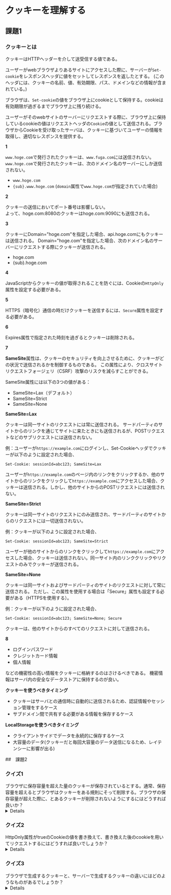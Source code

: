 # クッキーを理解する

## 課題1

### クッキーとは
クッキーはHTTPヘッダーを介して送受信する値である。

ユーザーがwebブラウザよりあるサイトにアクセスした際に、サーバーが`Set-cookie`をレスポンスヘッダに値をセットしてレスポンスを返したとする。
(このヘッダには、クッキーの名前、値、有効期限、パス、ドメインなどの情報が含まれている。)


ブラウザは、`Set-cookie`の値をブラウザ上にcookieとして保持する。cookieは有効期限が過ぎるまでブラウザ上に残り続ける。

ユーザーがそのwebサイトのサーバーにリクエストする際に、ブラウザ上に保持しているcookieの値はリクエストヘッダの`Cookie`の値として送信される。ブラウザからCookieを受け取ったサーバは、クッキーに基づいてユーザーの情報を取得し、適切なレスポンスを提供する。


**1**


`www.hoge.com`で発行されたクッキーは、`www.fuga.com`には送信されない。
`www.hoge.com`で発行されたクッキーは、次のドメイン名のサーバーにしか送信されない。
- `www.hoge.com`
- `{sub}.www.hoge.com` (`domain`属性で`www.hoge.com`が指定されていた場合)

**2**

クッキーの送信においてポート番号は影響しない。  
よって、hoge.com:8080のクッキーはhoge.com:9090にも送信される。

**3**

クッキーにDomain="hoge.com"を指定した場合、api.hoge.comにもクッキーは送信される。
Domain="hoge.com"を指定した場合、次のドメイン名のサーバーにリクエストする際にクッキーが送信される。
- hoge.com
- {sub}.hoge.com

**4**

JavaScriptからクッキーの値が取得されることを防ぐには、Cookieの`HttpOnly`属性を設定する必要がある。

**5**

HTTPS（暗号化）通信の時だけクッキーを送信するには、`Secure`属性を設定する必要がある。

**6**

Expires属性で指定された時刻を過ぎるとクッキーは削除される。

**7**


**SameSite**属性は、クッキーのセキュリティを向上させるために、クッキーがどの状況で送信されるかを制御するものである。
この属性により、クロスサイトリクエストフォージェリ（CSRF）攻撃のリスクを減らすことができる。

SameSite属性には以下の3つの値がある：

- SameSite=Lax（デフォルト）
- SameSite=Strict
- SameSite=None

**SameSite=Lax**

クッキーは同一サイトのリクエストには常に送信される。
サードパーティのサイトからのリンクを通じてサイトに来たときにも送信されるが、POSTリクエストなどのサブリクエストには送信されない。

例：ユーザーが`https://example.com`にログインし、Set-Cookieヘッダでクッキーが以下のように設定された場合、

```http
Set-Cookie: sessionId=abc123; SameSite=Lax
```

ユーザーが`https://example.com`のページ内のリンクをクリックするか、他のサイトからのリンクをクリックして`https://example.com`にアクセスした場合、クッキーは送信される。しかし、他のサイトからのPOSTリクエストには送信されない。


**SameSite=Strict**

クッキーは同一サイトのリクエストにのみ送信され、サードパーティのサイトからのリクエストには一切送信されない。

例：クッキーが以下のように設定された場合、

```http
Set-Cookie: sessionId=abc123; SameSite=Strict
```

ユーザーが他のサイトからのリンクをクリックして`https://example.com`にアクセスした場合、クッキーは送信されない。同一サイト内のリンククリックやリクエストのみでクッキーが送信される。

**SameSite=None**

クッキーは同一サイトおよびサードパーティのサイトのリクエストに対して常に送信される。
ただし、この属性を使用する場合は「Secure」属性も設定する必要がある（HTTPSを使用する）。

例：クッキーが以下のように設定された場合、

```http
Set-Cookie: sessionId=abc123; SameSite=None; Secure
```

クッキーは、他のサイトからのすべてのリクエストに対して送信される。

**8**

- ログインパスワード
- クレジットカード情報
- 個人情報

などの機密性の高い情報をクッキーに格納するのはさけるべきである。
機密情報はサーバ内の安全なデータストアに保持するのが良い。

**クッキーを使うべきタイミング**

- クッキーはサーバとの通信時に自動的に送信されるため、認証情報やセッション管理をするケース
- サブドメイン間で共有する必要がある情報を保存するケース

**LocalStorageを使うべきタイミング**

- クライアントサイドでデータを永続的に保存するケース
- 大容量のデータ(クッキーだと毎回大容量のデータ送信になるため、レイテンシーに影響が出る)

##　課題2

### クイズ1

<summery>
ブラウザに保存容量を超えた量のクッキーが保存されているとする。通常、保存容量を超えるとブラウザはクッキーをある規則にそって削除する。ブラウザの保存容量が超えた際に、とあるクッキーが削除されないようにするにはどうすれば良いか？
<details>
CookieのPriority属性にHighを指定する。

参考: [CookieのPriority属性の仕様](https://asnokaze.hatenablog.com/entry/2019/12/19/013022)
</details>
</summery>

### クイズ2

<summery>
HttpOnly属性がtrueのCookieの値を書き換えて、書き換えた後のcookieを用いてリクエストするにはどうすれば良いでしょうか？
<details>
ブラウザのdeveloper toolから該当のクッキーの値を書き換えて、リクエストする。HttpOnly属性がtrueであっても、手動での参照や更新は防げない。
</details>
</summery>

### クイズ3

<summery>
ブラウザで生成するクッキーと、サーバーで生成するクッキーの違いにはどのようなものがあるでしょうか？

<details>
ブラウザで生成するクッキーにはHttpOnlyを指定することができないので、JavaScriptからの参照・更新が可能となる。サーバーで生成するクッキーはHttpOnlyをセットした場合には、ブラウザのJavaScriptからクッキーを参照・更新することができない。
</details>
</summery>
